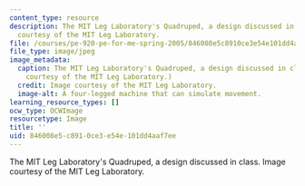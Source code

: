```yaml
---
content_type: resource
description: The MIT Leg Laboratory's Quadruped, a design discussed in class. Image
  courtesy of the MIT Leg Laboratory.
file: /courses/pe-920-pe-for-me-spring-2005/846008e5c8910ce3e54e101dd4aaf7ee_pe-920s05-th.jpg
file_type: image/jpeg
image_metadata:
  caption: The MIT Leg Laboratory's Quadruped, a design discussed in class. (Image
    courtesy of the MIT Leg Laboratory.)
  credit: Image courtesy of the MIT Leg Laboratory.
  image-alt: A four-legged machine that can simulate movement.
learning_resource_types: []
ocw_type: OCWImage
resourcetype: Image
title: ''
uid: 846008e5-c891-0ce3-e54e-101dd4aaf7ee
---
```

The MIT Leg Laboratory's Quadruped, a design discussed in class. Image courtesy of the MIT Leg Laboratory.

